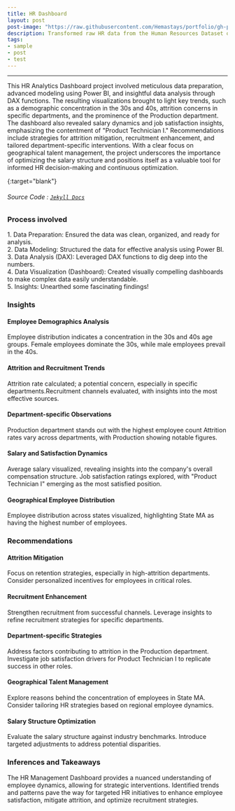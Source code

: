 ```yaml
---
title: HR Dashboard
layout: post
post-image: "https://raw.githubusercontent.com/Hemastays/portfolio/gh-pages/assets/images/HR_dashboard_powerBI.png"
description: Transformed raw HR data from the Human Resources Dataset on Kaggle into a comprehensive HR Management Dashboard using Power BI. This project involved data cleaning, visualization creation, and deriving meaningful insights to empower HR decision-makers.
tags:
- sample
- post
- test
---
```


---

This HR Analytics Dashboard project involved meticulous data preparation, advanced modeling using Power BI, and insightful data analysis through DAX functions. The resulting visualizations brought to light key trends, such as a demographic concentration in the 30s and 40s, attrition concerns in specific departments, and the prominence of the Production department. The dashboard also revealed salary dynamics and job satisfaction insights, emphasizing the contentment of "Product Technician I." Recommendations include strategies for attrition mitigation, recruitment enhancement, and tailored department-specific interventions. With a clear focus on geographical talent management, the project underscores the importance of optimizing the salary structure and positions itself as a valuable tool for informed HR decision-making and continuous optimization.

{:target="blank"}
###### Source Code : [`Jekyll Docs`](https://jekyllrb.com/docs/)

### Process involved

1️. Data Preparation: Ensured the data was clean, organized, and ready for analysis.<br>
2️. Data Modeling: Structured the data for effective analysis using Power BI.<br>
3️. Data Analysis (DAX): Leveraged DAX functions to dig deep into the numbers.<br>
4️. Data Visualization (Dashboard): Created visually compelling dashboards to make complex data easily understandable.<br>
5️. Insights: Unearthed some fascinating findings!

### Insights
#### Employee Demographics Analysis
Employee distribution indicates a concentration in the 30s and 40s age groups.
Female employees dominate the 30s, while male employees prevail in the 40s.

#### Attrition and Recruitment Trends
Attrition rate calculated; a potential concern, especially in specific departments.Recruitment channels evaluated, with insights into the most effective sources.
    
#### Department-specific Observations
Production department stands out with the highest employee count
Attrition rates vary across departments, with Production showing notable figures.

#### Salary and Satisfaction Dynamics
Average salary visualized, revealing insights into the company's overall compensation structure.
Job satisfaction ratings explored, with "Product Technician I" emerging as the most satisfied position.

#### Geographical Employee Distribution
Employee distribution across states visualized, highlighting State MA as having the highest number of employees.

### Recommendations
#### Attrition Mitigation
Focus on retention strategies, especially in high-attrition departments.
Consider personalized incentives for employees in critical roles.

#### Recruitment Enhancement
Strengthen recruitment from successful channels.
Leverage insights to refine recruitment strategies for specific departments.

#### Department-specific Strategies
Address factors contributing to attrition in the Production department.
Investigate job satisfaction drivers for Product Technician I to replicate success in other roles.

#### Geographical Talent Management
Explore reasons behind the concentration of employees in State MA.
Consider tailoring HR strategies based on regional employee dynamics.

#### Salary Structure Optimization
Evaluate the salary structure against industry benchmarks.
Introduce targeted adjustments to address potential disparities.

### Inferences and Takeaways
The HR Management Dashboard provides a nuanced understanding of employee dynamics, allowing for strategic interventions. Identified trends and patterns pave the way for targeted HR initiatives to enhance employee satisfaction, mitigate attrition, and optimize recruitment strategies.